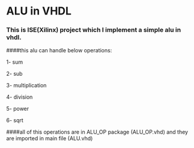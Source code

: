 # ALU in VHDL
### This is ISE(Xilinx) project which I implement a simple alu in vhdl.
####this alu can handle below operations:

1- sum

2- sub

3- multiplication

4- division

5- power

6- sqrt


####all of this operations are in ALU_OP package (ALU_OP.vhd) and they are imported in main file (ALU.vhd)
